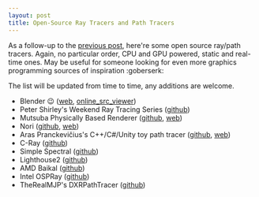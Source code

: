 ```yaml
---
layout: post
title: Open-Source Ray Tracers and Path Tracers
---
```


As a follow-up to the [previous post](https://kkhomyakov3d.github.io/real-time-engines/), here're some open source ray/path tracers. Again, no particular order, CPU and GPU powered, static and real-time ones. May be useful for someone looking for even more graphics programming sources of inspiration :goberserk:

The list will be updated from time to time, any additions are welcome.

- Blender :wink: ([web](https://wiki.blender.org/wiki/Building_Blender), [online_src_viewer](https://developer.blender.org/diffusion/B/))
- Peter Shirley's Weekend Ray Tracing Series ([github](https://github.com/RayTracing/raytracing.github.io))
- Mutsuba Physically Based Renderer ([github](https://github.com/mitsuba-renderer/mitsuba), [web](https://www.mitsuba-renderer.org/))
- Nori ([github](https://github.com/wjakob/nori), [web](https://wjakob.github.io/nori/))
- Aras Pranckevičius's C++/C#/Unity toy path tracer ([github](https://github.com/aras-p/ToyPathTracer), [web](http://aras-p.info/blog/2018/03/28/Daily-Pathtracer-Part-0-Intro/))
- C-Ray ([github](https://github.com/ALEXMORF/cray))
- Simple Spectral ([github](https://github.com/imallett/simple-spectral))
- Lighthouse2 ([github](https://github.com/jbikker/lighthouse2))
- AMD Baikal ([github](https://github.com/GPUOpen-LibrariesAndSDKs/RadeonProRender-Baikal))
- Intel OSPRay ([github](https://github.com/ospray/ospray))
- TheRealMJP's DXRPathTracer ([github](https://github.com/TheRealMJP/DXRPathTracer))
